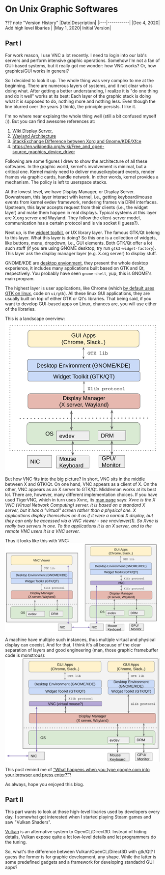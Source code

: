 # On Unix Graphic Softwares

??? note "Version History"
	|Date|Description|
	|:---|-----------|
	|Dec 4, 2020| Add high level libaries |
	|May 1, 2020| Initial Version|

## Part I

For work reason, I use VNC a lot recently. I need to login into our lab's servers and perform
intensive graphic operations. Somehow I'm not a fan of GUI-based systems,
but it really got me wonder: how VNC works? Or, how graphics/GUI works in general?

So I decided to look it up. The whole thing was very complex to me at the beginning.
There are numerous layers of systems, and it not clear who is doing what.
After getting a better understanding, I realize it is "do one thing and do it well" works at its best:
Each layer of the graphic stack is doing what it is supposed to do, nothing more and nothing less.
Even though the line blurred over the years (i think), the principle persists. I like it.

I'm no where near explaing the whole thing well (still a bit confused myself :)).
But you can find awesome references at:

1) [Wiki Display Server](https://en.wikipedia.org/wiki/Display_server),
2) [Wayland Architecture](https://wayland.freedesktop.org/architecture.html)
3) [StackExchange Difference between Xorg and Gnome/KDE/Xfce](https://unix.stackexchange.com/questions/345344/difference-between-xorg-and-gnome-kde-xfce)
4) https://en.wikipedia.org/wiki/Free_and_open-source_graphics_device_driver

Following are some figures I drew to show the architecture of all these softwares.
In the graphic world, kernel's involvement is minimal, but a critical one.
Kernel mainly need to deliver mouse/keyboard events, render frames via graphic cards,
handle network. In other words, kernel provides a mechanism.
The policy is left to userspace stacks.

At the lowest level, we have Display Manager, or Display Server.
Downstream, this layer interact with kernel, i.e., getting keyboard/mouse events from kernel evdev framework,
rendering frames via DRM interfaces.
Upstream, this layer accepts request from their clients (i.e., the widget layer) and make them happen in real displays.
Typical systems at this layer are X.org server and Wayland. They follow the client-server model,
communication has a certain protocol and is via socket (I guess?). 

Next up, is the [widget toolkit](https://en.wikipedia.org/wiki/Widget_toolkit), or UX library layer.
The famous GTK/Qt belong to this layer.
What this layer is doing? So this one is a collection of widgets, like buttons, menu, dropdown,
i.e., GUI elements. Both GTK/Qt offer a lot such stuff (if you are using GNOME desktop, try run `gtk3-widget-factory`).
This layer ask the display manager layer (e.g. X.org server) to display stuff.

GNOME/KDE are [desktop envionment](https://en.wikipedia.org/wiki/Desktop_environment),
they present the whole desktop experience, it includes many applications built based on GTK and Qt, respectively.
You probably have seen `gnome-shell`, yup, this is GNOME's main program.

The highest layer is user applications, like Chrome (which [by default uses GTK on linux](http://dev.chromium.org/developers/design-documents/conventions-and-patterns-for-multi-platform-development), code on `ui/gtk`).
All these linux GUI applications, they are usually built on top of either GTK or Qt's libraries.
That being said, if you want to develop GUI-based apps on Linux, chances are, you
will use either of the libraries.

This is a landscape overview:
![20200501-on-graphic-softwares-img1.png](20200501-on-graphic-softwares-img1.png)

But how [VNC](https://en.wikipedia.org/wiki/Virtual_Network_Computing) fits into the big picture?
In short, VNC sits in the middle between X and GTK/Qt.
On one hand, VNC appears as a client of X. On the other, VNC appears as an X server to GTK/Qt.
Middleman works at its best lol. There are, however, many different implementation choices.
If you have used TigerVNC, which in turn uses Xvnc, its [man page](https://tigervnc.org/doc/Xvnc.html) says:
*Xvnc is the X VNC (Virtual Network Computing) server. It is based on a standard X server, but it has a "virtual" screen rather than a physical one. X applications display themselves on it as if it were a normal X display, but they can only be accessed via a VNC viewer - see vncviewer(1). So Xvnc is really two servers in one. To the applications it is an X server, and to the remote VNC users it is a VNC server.*

Thus it looks like this with VNC:
![20200501-on-graphic-softwares-img2.png](20200501-on-graphic-softwares-img2.png)

A machine have multiple such instances, thus multiple virtual and physical display can coexist.
And for that, I think it's all because of the clear separation of layers and good engineering
(man, those graphic framebuffer code is monstrous):
![20200501-on-graphic-softwares-img3.png](20200501-on-graphic-softwares-img3.png)

This post remind me of ["What happens when you type google.com into your browser and press enter?"](https://github.com/alex/what-happens-when)?

As always, hope you enjoyed this blog.

## Part II

This part wants to look at those high-level libaries used by developers every day.
I somewhat got interested when I started playing Steam games and saw "Vulkan Shaders".

[Vulkan](https://vulkan-tutorial.com/Introduction) is an alternative system to OpenCL/Direct3D.
Instead of hiding details, Vulkan expose quite a lot low-level details and let programmers do the tuning.

So, what's the difference between Vulkan/OpenCL/Direct3D with gtk/Qt?
I guess the former is for graphic development, any shape. While the latter is some predefined gadgets and a framework for developing standadrd GUI apps?
